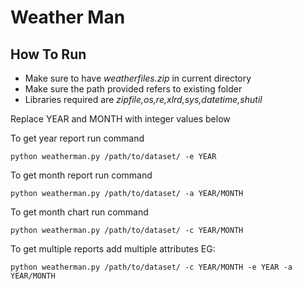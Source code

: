 # Weather  Man

## How To Run

* Make sure to have *weatherfiles.zip* in current directory
* Make sure the path provided refers to existing folder
* Libraries required are *zipfile,os,re,xlrd,sys,datetime,shutil*

Replace YEAR and MONTH with integer values below

To get year report run command
```shell
python weatherman.py /path/to/dataset/ -e YEAR
```

To get month report run command
```shell
python weatherman.py /path/to/dataset/ -a YEAR/MONTH
```

To get month chart run command
```shell
python weatherman.py /path/to/dataset/ -c YEAR/MONTH
```

To get multiple reports add multiple attributes EG:
```shell
python weatherman.py /path/to/dataset/ -c YEAR/MONTH -e YEAR -a YEAR/MONTH
```
